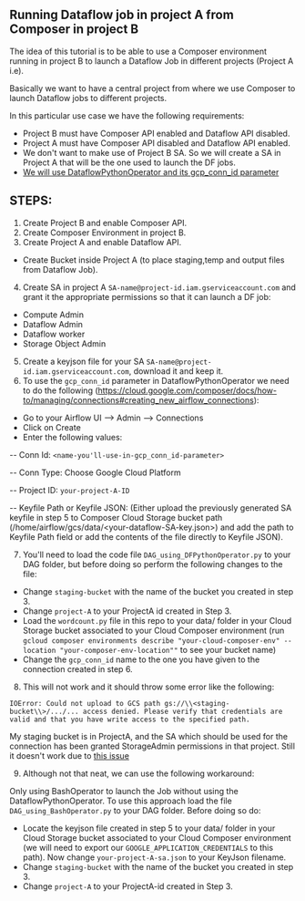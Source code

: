 ## Running Dataflow job in project A from Composer in project B ##

The idea of this tutorial is to be able to use a Composer environment running in project B to launch a Dataflow Job in different projects (Project A i.e).

Basically we want to have a central project from where we use Composer to launch Dataflow jobs to different projects.

In this particular use case we have the following requirements:
<ul>
<li> Project B must have Composer API enabled and Dataflow API disabled.</li>
    <li> Project A must have Composer API disabled and Dataflow API enabled.</li>
<li> We don't want to  make use of Project B SA. So we will create a SA in Project A that will be the one used to launch the DF jobs.</li>
<li><a href=https://airflow.apache.org/integration.html#dataflowpythonoperator>We will use DataflowPythonOperator and its gcp_conn_id parameter </a> </li>
</ul>

## STEPS:  ##


1. Create Project B and enable Composer API.
2. Create Composer Environment in project B.
3. Create Project A and enable Dataflow API.
- Create Bucket inside Project A (to place staging,temp and output files from Dataflow Job).

4. Create SA in project A `SA-name@project-id.iam.gserviceaccount.com` and grant it the appropriate permissions so that it can launch a DF job:
<ul>
<li>Compute Admin</li>
<li>Dataflow Admin</li>
<li>Dataflow worker</li>
<li>Storage Object Admin</li>
</ul>

5. Create a keyjson file for your SA `SA-name@project-id.iam.gserviceaccount.com`, download it and keep it. 
6. To use the `gcp_conn_id` parameter in DataflowPythonOperator we need to do the following (https://cloud.google.com/composer/docs/how-to/managing/connections#creating_new_airflow_connections):

- Go to your Airflow UI --> Admin --> Connections
- Click on Create
- Enter the following values:

-- Conn Id: `<name-you'll-use-in-gcp_conn_id-parameter>`

-- Conn Type: Choose Google Cloud Platform

-- Project ID: `your-project-A-ID`
    
-- Keyfile Path or Keyfile JSON: (Either upload the previously generated SA keyfile in step 5 to Composer Cloud Storage bucket path (/home/airflow/gcs/data/<your-dataflow-SA-key.json>) and add the path to Keyfile Path field or add the contents of the file directly to Keyfile JSON).

7. You'll need to load the code file `DAG_using_DFPythonOperator.py` to your DAG folder, but before doing so perform the following changes to the file:
- Change `staging-bucket` with the name of the bucket you created in step 3.
- Change `project-A` to your ProjectA id created in Step 3.
- Load the `wordcount.py` file in this repo to your data/ folder in your Cloud Storage bucket associated to your Cloud Composer environment (run `gcloud composer environments describe "your-cloud-composer-env" --location "your-composer-env-location""` to see your bucket name) 
- Change the `gcp_conn_id` name to the one you have given to the connection created in step 6.

8. This will not work and it should throw some error like the following:

`IOError: Could not upload to GCS path gs://\\<staging-bucket\\>/.../... access denied. Please verify that credentials are valid and that you have write access to the specified path.`

My staging bucket is in ProjectA, and the SA which should be used for the connection has been granted StorageAdmin permissions in that project. Still it doesn't work due to <a href=https://issues.apache.org/jira/browse/AIRFLOW-2009>this issue</a>

9. Although not that neat, we can use the following workaround: 

Only using BashOperator to launch the Job without using the DataflowPythonOperator. To use this approach load the file `DAG_using_BashOperator.py` to your DAG folder. Before doing so do:


- Locate the keyjson file created in step 5 to your data/ folder in your Cloud Storage bucket associated to your Cloud Composer environment (we will need to export our `GOOGLE_APPLICATION_CREDENTIALS` to this path). Now change `your-project-A-sa.json` to your KeyJson filename.
- Change `staging-bucket` with the name of the bucket you created in step 3.
- Change `project-A` to your ProjectA-id created in Step 3.

